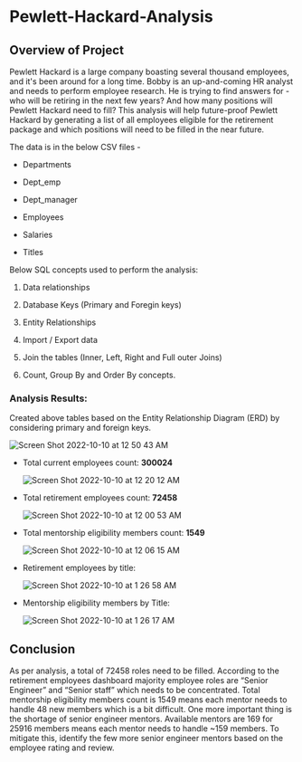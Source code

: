 # Pewlett-Hackard-Analysis
## Overview of Project
Pewlett Hackard is a large company boasting several thousand employees, and it's been around for a long time. Bobby is an up-and-coming HR analyst and needs to perform employee research. He is trying to find answers for - who will be retiring in the next few years? And how many positions will Pewlett Hackard need to fill?  This analysis will help future-proof Pewlett Hackard by generating a list of all employees eligible for the retirement package and which positions will need to be filled in the near future. 

The data is in the below CSV files -

* Departments

* Dept_emp

* Dept_manager 

* Employees

* Salaries 

* Titles 

Below SQL concepts used to perform the analysis:

1.  Data relationships 

2.  Database Keys (Primary and Foregin keys) 

3.  Entity Relationships

4.  Import / Export data

5.  Join the tables (Inner, Left, Right and Full outer Joins) 

6.  Count, Group By and Order By concepts. 


### Analysis Results: 
Created above tables based on the Entity Relationship Diagram (ERD) by considering primary and foreign keys. 

![Screen Shot 2022-10-10 at 12 50 43 AM](https://user-images.githubusercontent.com/44387918/194824649-0354a282-63d8-48f2-97a1-e44946bc2018.png)

* Total current employees count: **300024**

    ![Screen Shot 2022-10-10 at 12 20 12 AM](https://user-images.githubusercontent.com/44387918/194824706-2a929e8a-88ef-4a0a-b540-dfaaf6fbc000.png)


* Total retirement employees count: **72458**  

    ![Screen Shot 2022-10-10 at 12 00 53 AM](https://user-images.githubusercontent.com/44387918/194824857-1d9277a6-94a6-48c8-8a5c-88df70e36551.png)
    
    
* Total mentorship eligibility members count: **1549** 

    ![Screen Shot 2022-10-10 at 12 06 15 AM](https://user-images.githubusercontent.com/44387918/194824926-8ebd2731-492e-41ce-bc9f-90d2738970d2.png)


* Retirement employees by title: 

    ![Screen Shot 2022-10-10 at 1 26 58 AM](https://user-images.githubusercontent.com/44387918/194825703-2e98de91-576d-48c6-800a-c4168b60a9b7.png)


* Mentorship eligibility members by Title:

    ![Screen Shot 2022-10-10 at 1 26 17 AM](https://user-images.githubusercontent.com/44387918/194825791-f347155a-43d0-426e-bd9c-f0ddad61f2e5.png)


## Conclusion
As per analysis, a total of 72458 roles need to be filled. According to the retirement employees dashboard majority employee roles are “Senior Engineer” and “Senior staff” which needs to be concentrated. Total mentorship eligibility members count is 1549 means each mentor needs to handle 48 new members which is a bit difficult. One more important thing is the shortage of senior engineer mentors. Available mentors are 169 for 25916 members means each mentor needs to handle ~159 members. To mitigate this, identify the few more senior engineer mentors based on the employee rating and review. 
